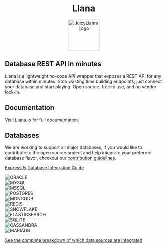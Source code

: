 <div align="center">

# Llana

  <a href="https://juicyllama.com/" target="_blank">
    <img src="https://juicyllama.com/assets/images/llana-rounded.png" width="100" alt="JuicyLlama Logo" />
  </a>

</div>

## Database REST API in minutes

Llana is a lightweight no-code API wrapper that exposes a REST API for any database within minutes. Stop wasting time building endpoints, just connect your database and start playing. Open source, free to use, and no vendor lock-in.

## Documentation

Visit [Llana.io](https://llana.io) for full documentation. 


## Databases

We are working to support all major databases, if you would like to contribute to the open source project and help integrate your preferred database flavor, checkout our [contribution guidelines](https://llana.io/developers/contributing).

[ExpressJs Database Integration Guide](https://expressjs.com/en/guide/database-integration.html)

![ORACLE](https://badgen.net/badge/ORACLE/In%20Development/orange)<br>
![MYSQL](https://badgen.net/badge/MYSQL/Version%201/green)<br>
![MSSQL](https://badgen.net/badge/MSSQL/Beta%20Phase/green)<br>
![POSTGRES](https://badgen.net/badge/POSTGRES/Beta%20Phase/green)<br>
![MONGODB](https://badgen.net/badge/MONGODB/Beta%20Phase/green)<br>
![REDIS](https://badgen.net/badge/REDIS/Help%20Welcomed/red)<br>
![SNOWFLAKE](https://badgen.net/badge/SNOWFLAKE/Help%20Welcomed/red)<br>
![ELASTICSEARCH](https://badgen.net/badge/ELASTICSEARCH/Help%20Welcomed/red)<br>
![SQLITE](https://badgen.net/badge/SQLITE/Help%20Welcomed/red)<br>
![CASSANDRA](https://badgen.net/badge/CASSANDRA/Help%20Welcomed/red)<br>
![MARIADB](https://badgen.net/badge/MARIADB/Help%20Welcomed/red)<br>

[See the complete breakdown of which data sources are integrated](https://llana.io/data-sources/overview) 